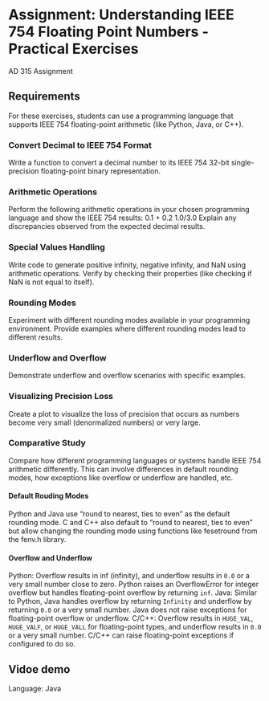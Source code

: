 # Assignment: Understanding IEEE 754 Floating Point Numbers - Practical Exercises
AD 315 Assignment

## Requirements
For these exercises, students can use a programming language that supports IEEE 754 floating-point arithmetic (like Python, Java, or C++).

### Convert Decimal to IEEE 754 Format
Write a function to convert a decimal number to its IEEE 754 32-bit single-precision floating-point binary representation.

### Arithmetic Operations
Perform the following arithmetic operations in your chosen programming language and show the IEEE 754 results:
0.1 + 0.2
1.0/3.0
Explain any discrepancies observed from the expected decimal results.

### Special Values Handling
Write code to generate positive infinity, negative infinity, and NaN using arithmetic operations. Verify by checking their properties (like checking if NaN is not equal to itself).

### Rounding Modes
Experiment with different rounding modes available in your programming environment. Provide examples where different rounding modes lead to different results.

### Underflow and Overflow
Demonstrate underflow and overflow scenarios with specific examples.

### Visualizing Precision Loss
Create a plot to visualize the loss of precision that occurs as numbers become very small (denormalized numbers) or very large.

### Comparative Study
Compare how different programming languages or systems handle IEEE 754 arithmetic differently. This can involve differences in default rounding modes, how exceptions like overflow or underflow are handled, etc.

#### Default Rouding Modes
Python and Java use “round to nearest, ties to even” as the default rounding mode. C and C++ also default to “round to nearest, ties to even” but allow changing the rounding mode using functions like fesetround from the fenv.h library.
#### Overflow and Underflow
Python: Overflow results in inf (infinity), and underflow results in `0.0` or a very small number close to zero. Python raises an OverflowError for integer overflow but handles floating-point overflow by returning `inf`.
Java: Similar to Python, Java handles overflow by returning `Infinity` and underflow by returning `0.0` or a very small number. Java does not raise exceptions for floating-point overflow or underflow.
C/C++: Overflow results in `HUGE_VAL`, `HUGE_VALF`, or `HUGE_VALL` for floating-point types, and underflow results in `0.0` or a very small number. C/C++ can raise floating-point exceptions if configured to do so.

## Vidoe demo
Language: Java
